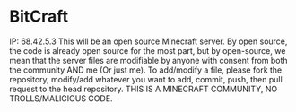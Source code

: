 # BitCraft
IP: 68.42.5.3
This will be an open source Minecraft server. By open source, the code is already open source for the most part, but by open-source, we mean that the server files are modifiable by anyone with consent from both the community AND me (Or just me). To add/modify a file, please fork the repository, modify/add whatever you want to add, commit, push, then pull request to the head repository. THIS IS A MINECRAFT COMMUNITY, NO TROLLS/MALICIOUS CODE.

